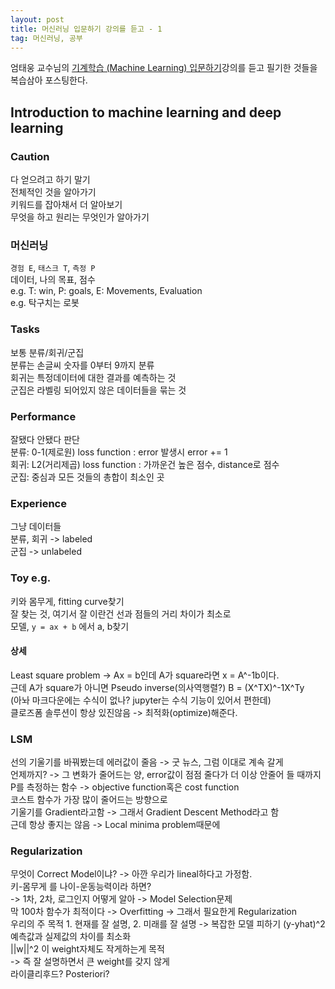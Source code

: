 ```yaml
---
layout: post
title: 머신러닝 입문하기 강의를 듣고 - 1
tag: 머신러닝, 공부
---
```


엄태웅 교수님의 [기계학습 (Machine Learning) 입문하기](http://t-robotics.blogspot.kr/2015/10/machine-learning.html)강의를 듣고 필기한 것들을 복습삼아 포스팅한다.

## Introduction to machine learning and deep learning
### Caution
다 얻으려고 하기 말기  
전체적인 것을 알아가기  
키워드를 잡아채서 더 알아보기  
무엇을 하고 원리는 무엇인가 알아가기

### 머신러닝
`경험 E`, `태스크 T`, `측정 P`  
데이터, 나의 목표, 점수  
e.g. T: win, P: goals, E: Movements, Evaluation  
e.g. 탁구치는 로봇

### Tasks
보통 분류/회귀/군집  
분류는 손글씨 숫자를 0부터 9까지 분류  
회귀는 특정데이터에 대한 결과를 예측하는 것  
군집은 라벨링 되어있지 않은 데이터들을 묶는 것

### Performance
잘됐다 안됐다 판단  
분류: 0-1(제로원) loss function : error 발생시 error += 1  
회귀: L2(거리제곱) loss function : 가까운건 높은 점수, distance로 점수  
군집: 중심과 모든 것들의 총합이 최소인 곳

### Experience
그냥 데이터들  
분류, 회귀 -> labeled  
군집 -> unlabeled

### Toy e.g.
키와 몸무게, fitting curve찾기  
잘 찾는 것, 여기서 잘 이란건 선과 점들의 거리 차이가 최소로  
모델, `y = ax + b` 에서 a, b찾기

#### 상세
Least square problem -> Ax = b인데 A가 square라면 x = A^-1b이다.  
근데 A가 square가 아니면 Pseudo inverse(의사역행렬?) B = (X^TX)^-1X^Ty  
(아놔 마크다운에는 수식이 없나? jupyter는 수식 기능이 있어서 편한데)  
클로즈폼 솔루션이 항상 있진않음 -> 최적화(optimize)해준다.

### LSM
선의 기울기를 바꿔봤는데 에러값이 줄음 -> 굿 뉴스, 그럼 이대로 계속 갈게  
언제까지? -> 그 변화가 줄어드는 양, error값이 점점 줄다가 더 이상 안줄어 들 때까지   
P를 측정하는 함수 -> objective function혹은 cost function  
코스트 함수가 가장 많이 줄어드는 방향으로  
기울기를 Gradient라고함 -> 그래서 Gradient Descent Method라고 함  
근데 항상 좋지는 않음 -> Local minima problem때문에  

### Regularization
무엇이 Correct Model이냐? -> 아깐 우리가 lineal하다고 가정함.  
키-몸무게 를 나이-운동능력이라 하면?  
-> 1차, 2차, 로그인지 어떻게 알아 -> Model Selection문제  
막 100차 함수가 최적이다 -> Overfitting -> 그래서 필요한게 Regularization  
우리의 주 목적 1. 현재를 잘 설명, 2. 미래를 잘 설명 -> 복잡한 모델 피하기
(y-yhat)^2 예측값과 실제값의 차이를 최소화  
||w||^2 이 weight자체도 작게하는게 목적  
-> 즉 잘 설명하면서 큰 weight를 갖지 않게  
라이클리후드? Posteriori?
